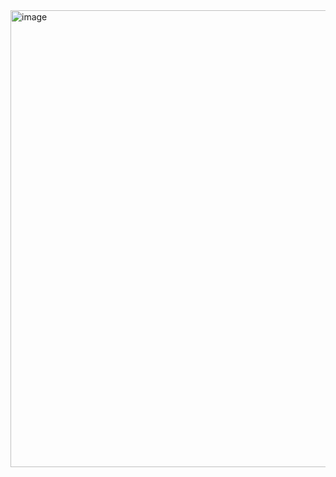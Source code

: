 <img width="731" alt="image" src="https://github.com/LocNguyenSGU/clone-facebook-springboot/assets/136878892/66cce9f3-9aa8-4cd5-953b-5f18002ae7e8">

